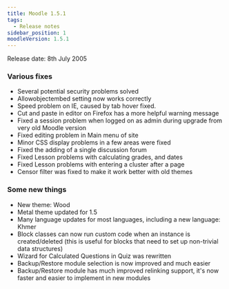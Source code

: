 ```yaml
---
title: Moodle 1.5.1
tags:
  - Release notes
sidebar_position: 1
moodleVersion: 1.5.1
---
```

Release date: 8th July 2005

### Various fixes

- Several potential security problems solved
- Allowobjectembed setting now works correctly
- Speed problem on IE, caused by tab hover fixed.
- Cut and paste in editor on Firefox has a more helpful warning message
- Fixed a session problem when logged on as admin during upgrade from very old Moodle version
- Fixed editing problem in Main menu of site
- Minor CSS display problems in a few areas were fixed
- Fixed the adding of a single discussion forum
- Fixed Lesson problems with calculating grades, and dates
- Fixed Lesson problems with entering a cluster after a page
- Censor filter was fixed to make it work better with old themes

### Some new things

- New theme: Wood
- Metal theme updated for 1.5
- Many language updates for most languages, including a new language: Khmer
- Block classes can now run custom code when an instance is created/deleted (this is useful for blocks that need to set up non-trivial data structures)
- Wizard for Calculated Questions in Quiz was rewritten
- Backup/Restore module selection is now improved and much easier
- Backup/Restore module has much improved relinking support, it's now faster and easier to implement in new modules
